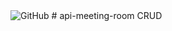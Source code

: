 <img alt="GitHub" src="https://img.shields.io/github/license/codeshetty/api-meeting-room">
# api-meeting-room
CRUD
